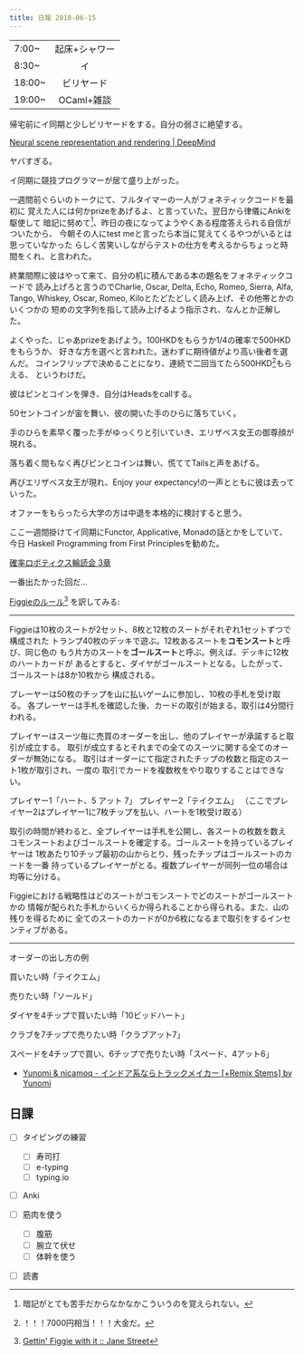 ```yaml
---
title: 日報 2018-06-15
---
```


|||
|:-|:-:|
|7:00~|起床+シャワー|
|8:30~|イ|
|18:00~|ビリヤード|
|19:00~|OCaml+雑談|

帰宅前にイ同期と少しビリヤードをする。自分の弱さに絶望する。

[Neural scene representation and rendering | DeepMind](https://deepmind.com/blog/neural-scene-representation-and-rendering/)

ヤバすぎる。

イ同期に競技プログラマーが居て盛り上がった。

一週間前ぐらいのトークにて、フルタイマーの一人がフォネティックコードを最初に
覚えた人には何かprizeをあげるよ、と言っていた。翌日から律儀にAnkiを駆使して
暗記に努めて[^anki]、昨日の夜になってようやくある程度答えられる自信がついたから、
今朝その人にtest meと言ったら本当に覚えてくるやつがいるとは思っていなかった
らしく苦笑いしながらテストの仕方を考えるからちょっと時間をくれ、と言われた。

[^anki]: 暗記がとても苦手だからなかなかこういうのを覚えられない。

終業間際に彼はやって来て、自分の机に積んである本の題名をフォネティックコードで
読み上げろと言うのでCharlie, Oscar, Delta, Echo, Romeo, Sierra, Alfa, Tango,
Whiskey, Oscar, Romeo, Kiloとたどたどしく読み上げ、その他帯とかのいくつかの
短めの文字列を指して読み上げるよう指示され、なんとか正解した。

よくやった、じゃあprizeをあげよう。100HKDをもらうか1/4の確率で500HKDをもらうか、
好きな方を選べと言われた。迷わずに期待値がより高い後者を選んだ。
コインフリップで決めることになり、連続で二回当てたら500HKD[^hkd]もらえる、
というわけだ。

[^hkd]: ！！！7000円相当！！！大金だ。

彼はピンとコインを弾き、自分はHeadsをcallする。

50セントコインが宙を舞い、彼の開いた手のひらに落ちていく。

手のひらを素早く覆った手がゆっくりと引いていき、エリザベス女王の御尊顔が現れる。

落ち着く間もなく再びピンとコインは舞い、慌ててTailsと声をあげる。

再びエリザベス女王が現れ、Enjoy your expectancy!の一声とともに彼は去っていった。

オファーをもらったら大学の方は中退を本格的に検討すると思う。

ここ一週間掛けてイ同期にFunctor, Applicative, Monadの話とかをしていて、今日
Haskell Programming from First Principlesを勧めた。

[確率ロボティクス輪読会 3章](https://www.slideshare.net/keio_rogiken/3-102415494?next_slideshow=1)

一番出たかった回だ...

[Figgieのルール](https://www.janestreet.com/wp-content/uploads/2014/04/FiggieRules.pdf)[^figgie]
を訳してみる:

[^figgie]: [Gettin' Figgie with it :: Jane Street](https://www.janestreet.com/2014/04/22/figgie/)

---

Figgieは10枚のスートが2セット、8枚と12枚のスートがそれぞれ1セットずつで構成された
トランプ40枚のデッキで遊ぶ。12枚あるスートを**コモンスート**と呼び、同じ色の
もう片方のスートを**ゴールスート**と呼ぶ。例えば、デッキに12枚のハートカードが
あるとすると、ダイヤがゴールスートとなる。したがって、ゴールスートは8か10枚から
構成される。

プレーヤーは50枚のチップを山に払いゲームに参加し、10枚の手札を受け取る。
各プレーヤーは手札を確認した後、カードの取引が始まる。取引は4分間行われる。

プレイヤーはスーツ毎に売買のオーダーを出し、他のプレイヤーが承諾すると取引が成立する。
取引が成立するとそれまでの全てのスーツに関する全てのオーダーが無効になる。
取引はオーダーにて指定されたチップの枚数と指定のスート1枚が取引され、一度の
取引でカードを複数枚をやり取りすることはできない。

プレイヤー1「ハート、5 アット 7」
プレイヤー2「テイクエム」
（ここでプレイヤー2はプレイヤー1に7枚チップを払い、ハートを1枚受け取る）

取引の時間が終わると、全プレイヤーは手札を公開し、各スートの枚数を数え
コモンスートおよびゴールスートを確定する。ゴールスートを持っているプレイヤーは
1枚あたり10チップ最初の山からとり、残ったチップはゴールスートのカードを一番
持っているプレイヤーがとる。複数プレイヤーが同列一位の場合は均等に分ける。

Figgieにおける戦略性はどのスートがコモンスートでどのスートがゴールスートかの
情報が配られた手札からいくらか得られることから得られる。また、山の残りを得るために
全てのスートのカードが0か6枚になるまで取引をするインセンティブがある。

---

オーダーの出し方の例

買いたい時「テイクエム」

売りたい時「ソールド」

ダイヤを4チップで買いたい時「10ビッドハート」

クラブを7チップで売りたい時「クラブアット7」

スペードを4チップで買い、6チップで売りたい時「スペード、4アット6」

- [Yunomi & nicamoq - インドア系ならトラックメイカー [+Remix Stems] by Yunomi](https://soundcloud.com/tkrism/indoor)

## 日課

- [ ] タイピングの練習
	+ [ ] 寿司打
	+ [ ] e-typing
	+ [ ] typing.io
- [ ] Anki
- [ ] 筋肉を使う
	+ [ ] 腹筋
	+ [ ] 腕立て伏せ
	+ [ ] 体幹を使う
- [ ] 読書

